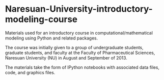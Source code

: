 Naresuan-University-introductory-modeling-course
================================================

Materials used for an introductory course in computational/mathematical modeling using Python and related packages. 

The course was initially given to a group of undergraduate students, graduate students, and faculty at the Faculty of Pharmaceutical Sciences, Naresuan University (NU) in August and September of 2013.

The materials take the form of IPython notebooks with associated data files, code, and graphics files.
